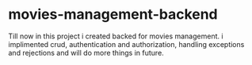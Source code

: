# movies-management-backend
Till now in this project i created backed for movies management. i implimented crud, authentication and authorization, handling exceptions and rejections and will do more things in future.
